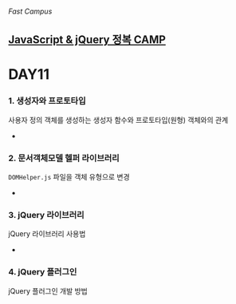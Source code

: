 ###### Fast Campus

## [JavaScript & jQuery 정복 CAMP](http://www.fastcampus.co.kr/dev_camp_jst/)

# DAY11

### 1. 생성자와 프로토타입

사용자 정의 객체를 생성하는 생성자 함수와 프로토타입(원형) 객체와의 관계

-

### 2. 문서객체모델 헬퍼 라이브러리

`DOMHelper.js` 파일을 객체 유형으로 변경

-

### 3. jQuery 라이브러리

jQuery 라이브러리 사용법

-

### 4. jQuery 플러그인

jQuery 플러그인 개발 방법